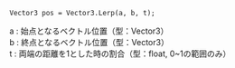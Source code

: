 ```C"
Vector3 pos = Vector3.Lerp(a, b, t);
```
a : 始点となるベクトル位置（型：Vector3）  
b : 終点となるベクトル位置（型：Vector3）  
t : 両端の距離を1とした時の割合（型：float, 0~1の範囲のみ）
